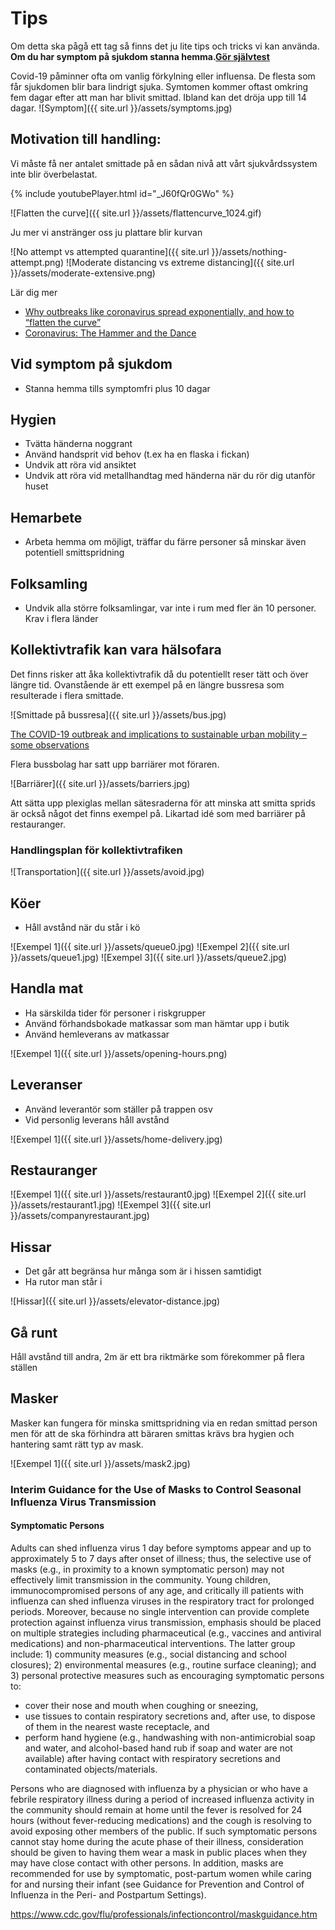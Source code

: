 # Tips

Om detta ska pågå ett tag så finns det ju lite tips och tricks vi kan använda.
**Om du har symptom på sjukdom stanna hemma.[Gör självtest](https://corona.sll.se)**

Covid-19 påminner ofta om vanlig förkylning eller influensa. De flesta som får sjukdomen blir bara lindrigt sjuka.
Symtomen kommer oftast omkring fem dagar efter att man har blivit smittad. Ibland kan det dröja upp till 14 dagar.
![Symptom]({{ site.url }}/assets/symptoms.jpg)



## Motivation till handling:


Vi måste få ner antalet smittade på en sådan nivå att vårt sjukvårdssystem inte blir överbelastat.

{% include youtubePlayer.html id="_J60fQr0GWo" %}


![Flatten the curve]({{ site.url }}/assets/flattencurve_1024.gif)

Ju mer vi anstränger oss ju plattare blir kurvan

![No attempt vs attempted quarantine]({{ site.url }}/assets/nothing-attempt.png)
![Moderate distancing vs extreme distancing]({{ site.url }}/assets/moderate-extensive.png)

Lär dig mer

* [ Why outbreaks like coronavirus spread exponentially, and how to “flatten the curve”](https://www.washingtonpost.com/graphics/2020/world/corona-simulator)
* [Coronavirus: The Hammer and the Dance](https://medium.com/@tomaspueyo/coronavirus-the-hammer-and-the-dance-be9337092b56)



## Vid symptom på sjukdom
* Stanna hemma tills symptomfri plus 10 dagar

## Hygien

* Tvätta händerna noggrant
* Använd handsprit vid behov (t.ex ha en flaska i fickan)
* Undvik att röra vid ansiktet
* Undvik att röra vid metallhandtag med händerna när du rör dig utanför huset

## Hemarbete

* Arbeta hemma om möjligt, träffar du färre personer så minskar även potentiell smittspridning

## Folksamling

* Undvik alla större folksamlingar, var inte i rum med fler än 10 personer. Krav i flera länder


## Kollektivtrafik kan vara hälsofara

Det finns risker att åka kollektivtrafik då du potentiellt reser tätt och över längre tid. Ovanstående är ett exempel på en längre bussresa som resulterade i flera smittade.

![Smittade på bussresa]({{ site.url }}/assets/bus.jpg)

[The COVID-19 outbreak and implications to sustainable urban mobility – some observations](https://www.transformative-mobility.org/news/the-covid-19-outbreak-and-implications-to-public-transport-some-observations)

Flera bussbolag har satt upp barriärer mot föraren.

![Barriärer]({{ site.url }}/assets/barriers.jpg)

Att sätta upp plexiglas mellan sätesraderna för att minska att smitta sprids är också något det finns exempel på. Likartad idé som med barriärer på restauranger.

### Handlingsplan för kollektivtrafiken

![Transportation]({{ site.url }}/assets/avoid.jpg)

## Köer

* Håll avstånd när du står i kö

![Exempel 1]({{ site.url }}/assets/queue0.jpg)
![Exempel 2]({{ site.url }}/assets/queue1.jpg)
![Exempel 3]({{ site.url }}/assets/queue2.jpg)

## Handla mat
* Ha särskilda tider för personer i riskgrupper
* Använd förhandsbokade matkassar som man hämtar upp i butik
* Använd hemleverans av matkassar

![Exempel 1]({{ site.url }}/assets/opening-hours.png)


## Leveranser

* Använd leverantör som ställer på trappen osv
* Vid personlig leverans håll avstånd

![Exempel 1]({{ site.url }}/assets/home-delivery.jpg)

## Restauranger

![Exempel 1]({{ site.url }}/assets/restaurant0.jpg)
![Exempel 2]({{ site.url }}/assets/restaurant1.jpg)
![Exempel 3]({{ site.url }}/assets/companyrestaurant.jpg)

## Hissar

* Det går att begränsa hur många som är i hissen samtidigt
* Ha rutor man står i

![Hissar]({{ site.url }}/assets/elevator-distance.jpg)


## Gå runt

Håll avstånd till andra, 2m är ett bra riktmärke som förekommer på flera ställen


## Masker
Masker kan fungera för minska smittspridning via en redan smittad person men för att de ska förhindra att bäraren smittas krävs bra hygien och hantering samt rätt typ av mask.

![Exempel 1]({{ site.url }}/assets/mask2.jpg)



### Interim Guidance for the Use of Masks to Control Seasonal Influenza Virus Transmission
#### Symptomatic Persons

Adults can shed influenza virus 1 day before symptoms appear and up to approximately 5 to 7 days after onset of illness; thus, the selective use of masks (e.g., in proximity to a known symptomatic person) may not effectively limit transmission in the community. Young children, immunocompromised persons of any age, and critically ill patients with influenza can shed influenza viruses in the respiratory tract for prolonged periods. Moreover, because no single intervention can provide complete protection against influenza virus transmission, emphasis should be placed on multiple strategies including pharmaceutical (e.g., vaccines and antiviral medications) and non-pharmaceutical interventions. The latter group include: 1) community measures (e.g., social distancing and school closures); 2) environmental measures (e.g., routine surface cleaning); and 3) personal protective measures such as encouraging symptomatic persons to:

 * cover their nose and mouth when coughing or sneezing,
 * use tissues to contain respiratory secretions and, after use, to dispose of them in the nearest waste receptacle, and
 * perform hand hygiene (e.g., handwashing with non-antimicrobial soap and water, and alcohol-based hand rub if soap and water are not available) after having contact with respiratory secretions and contaminated objects/materials.

Persons who are diagnosed with influenza by a physician or who have a febrile respiratory illness during a period of increased influenza activity in the community should remain at home until the fever is resolved for 24 hours (without fever-reducing medications) and the cough is resolving to avoid exposing other members of the public. If such symptomatic persons cannot stay home during the acute phase of their illness, consideration should be given to having them wear a mask in public places when they may have close contact with other persons. In addition, masks are recommended for use by symptomatic, post-partum women while caring for and nursing their infant (see Guidance for Prevention and Control of Influenza in the Peri- and Postpartum Settings).

https://www.cdc.gov/flu/professionals/infectioncontrol/maskguidance.htm
